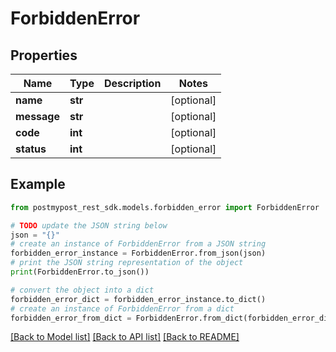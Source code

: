 # ForbiddenError


## Properties

Name | Type | Description | Notes
------------ | ------------- | ------------- | -------------
**name** | **str** |  | [optional] 
**message** | **str** |  | [optional] 
**code** | **int** |  | [optional] 
**status** | **int** |  | [optional] 

## Example

```python
from postmypost_rest_sdk.models.forbidden_error import ForbiddenError

# TODO update the JSON string below
json = "{}"
# create an instance of ForbiddenError from a JSON string
forbidden_error_instance = ForbiddenError.from_json(json)
# print the JSON string representation of the object
print(ForbiddenError.to_json())

# convert the object into a dict
forbidden_error_dict = forbidden_error_instance.to_dict()
# create an instance of ForbiddenError from a dict
forbidden_error_from_dict = ForbiddenError.from_dict(forbidden_error_dict)
```
[[Back to Model list]](../README.md#documentation-for-models) [[Back to API list]](../README.md#documentation-for-api-endpoints) [[Back to README]](../README.md)



